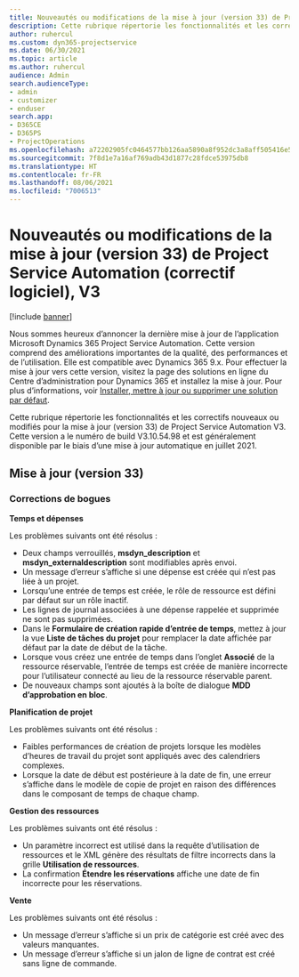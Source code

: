 ```yaml
---
title: Nouveautés ou modifications de la mise à jour (version 33) de Project Service Automation (correctif logiciel), V3
description: Cette rubrique répertorie les fonctionnalités et les correctifs disponibles pour la mise à jour (version 33) de Project Service Automation, V3.
author: ruhercul
ms.custom: dyn365-projectservice
ms.date: 06/30/2021
ms.topic: article
ms.author: ruhercul
audience: Admin
search.audienceType:
- admin
- customizer
- enduser
search.app:
- D365CE
- D365PS
- ProjectOperations
ms.openlocfilehash: a72202905fc0464577bb126aa5890a8f952dc3a8aff505416e535b42b53df7db
ms.sourcegitcommit: 7f8d1e7a16af769adb43d1877c28fdce53975db8
ms.translationtype: HT
ms.contentlocale: fr-FR
ms.lasthandoff: 08/06/2021
ms.locfileid: "7006513"
---
```

# <a name="whats-new-or-changed-in-project-service-automation-update-release-33-v3"></a>Nouveautés ou modifications de la mise à jour (version 33) de Project Service Automation (correctif logiciel), V3

[!include [banner](../includes/psa-now-project-operations.md)]

Nous sommes heureux d’annoncer la dernière mise à jour de l’application Microsoft Dynamics 365 Project Service Automation. Cette version comprend des améliorations importantes de la qualité, des performances et de l’utilisation. Elle est compatible avec Dynamics 365 9.x. Pour effectuer la mise à jour vers cette version, visitez la page des solutions en ligne du Centre d’administration pour Dynamics 365 et installez la mise à jour. Pour plus d’informations, voir [Installer, mettre à jour ou supprimer une solution par défaut](/power-platform/admin/install-remove-preferred-solution).

Cette rubrique répertorie les fonctionnalités et les correctifs nouveaux ou modifiés pour la mise à jour (version 33) de Project Service Automation V3. Cette version a le numéro de build V3.10.54.98 et est généralement disponible par le biais d’une mise à jour automatique en juillet 2021.

## <a name="update-release-33"></a>Mise à jour (version 33)

### <a name="bug-fixes"></a>Corrections de bogues

**Temps et dépenses**

Les problèmes suivants ont été résolus :

- Deux champs verrouillés, **msdyn_description** et **msdyn_externaldescription** sont modifiables après envoi.
- Un message d’erreur s’affiche si une dépense est créée qui n’est pas liée à un projet.
- Lorsqu’une entrée de temps est créée, le rôle de ressource est défini par défaut sur un rôle inactif.
- Les lignes de journal associées à une dépense rappelée et supprimée ne sont pas supprimées.
- Dans le **Formulaire de création rapide d’entrée de temps**, mettez à jour la vue **Liste de tâches du projet** pour remplacer la date affichée par défaut par la date de début de la tâche.
- Lorsque vous créez une entrée de temps dans l’onglet **Associé** de la ressource réservable, l’entrée de temps est créée de manière incorrecte pour l’utilisateur connecté au lieu de la ressource réservable parent.
- De nouveaux champs sont ajoutés à la boîte de dialogue **MDD d’approbation en bloc**.

**Planification de projet**

Les problèmes suivants ont été résolus :
- Faibles performances de création de projets lorsque les modèles d’heures de travail du projet sont appliqués avec des calendriers complexes.
- Lorsque la date de début est postérieure à la date de fin, une erreur s’affiche dans le modèle de copie de projet en raison des différences dans le composant de temps de chaque champ.

**Gestion des ressources**

Les problèmes suivants ont été résolus :
- Un paramètre incorrect est utilisé dans la requête d’utilisation de ressources et le XML génère des résultats de filtre incorrects dans la grille **Utilisation de ressources**.
- La confirmation **Étendre les réservations** affiche une date de fin incorrecte pour les réservations.

**Vente**

Les problèmes suivants ont été résolus :
- Un message d’erreur s’affiche si un prix de catégorie est créé avec des valeurs manquantes.
- Un message d’erreur s’affiche si un jalon de ligne de contrat est créé sans ligne de commande.
